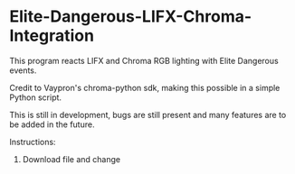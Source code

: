 # Elite-Dangerous-LIFX-Chroma-Integration

This program reacts LIFX and Chroma RGB lighting with Elite Dangerous events.

Credit to Vaypron's chroma-python sdk, making this possible in a simple Python script.

This is still in development, bugs are still present and many features are to be added in the future.

Instructions:

1. Download file and change 
